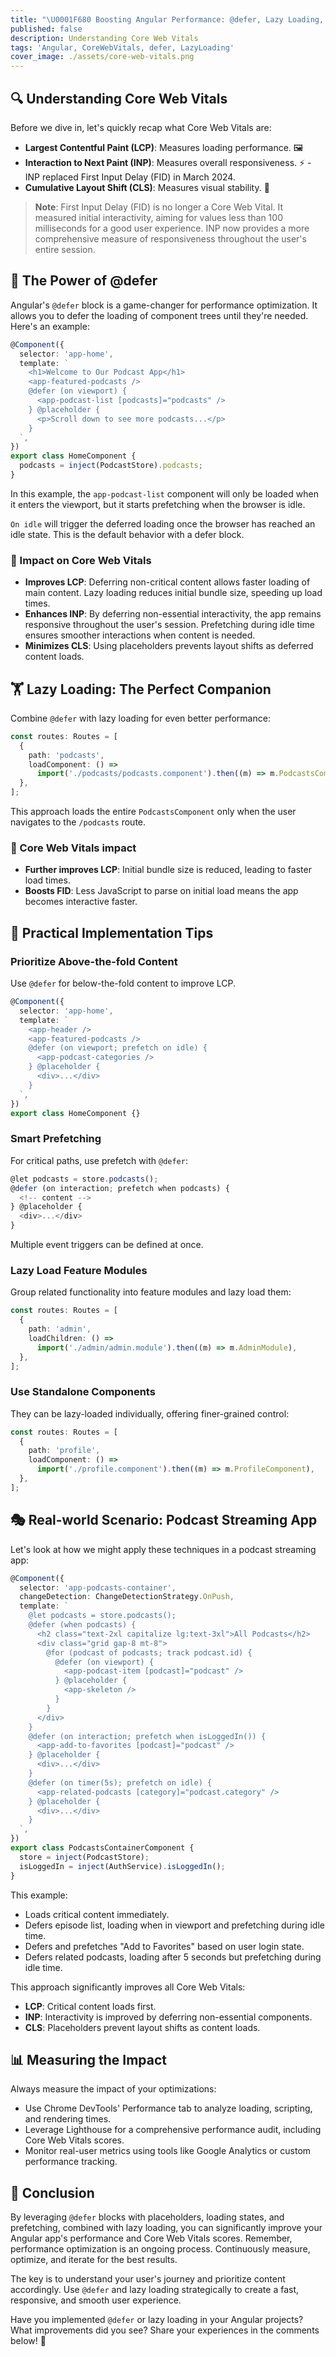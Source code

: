 ```yaml
---
title: "\U0001F680 Boosting Angular Performance: @defer, Lazy Loading, and Core Web Vitals"
published: false
description: Understanding Core Web Vitals
tags: 'Angular, CoreWebVitals, defer, LazyLoading'
cover_image: ./assets/core-web-vitals.png
---
```


## 🔍 Understanding Core Web Vitals

Before we dive in, let's quickly recap what Core Web Vitals are:

- **Largest Contentful Paint (LCP)**: Measures loading performance. 🖼️
- **Interaction to Next Paint (INP)**: Measures overall responsiveness. ⚡ - INP replaced First Input Delay (FID) in March 2024.
- **Cumulative Layout Shift (CLS)**: Measures visual stability. 📏

> **Note**: First Input Delay (FID) is no longer a Core Web Vital. It measured initial interactivity, aiming for values less than 100 milliseconds for a good user experience. INP now provides a more comprehensive measure of responsiveness throughout the user's entire session.

## 🧩 The Power of @defer

Angular's `@defer` block is a game-changer for performance optimization. It allows you to defer the loading of component trees until they're needed. Here's an example:

```typescript
@Component({
  selector: 'app-home',
  template: `
    <h1>Welcome to Our Podcast App</h1>
    <app-featured-podcasts />
    @defer (on viewport) {
      <app-podcast-list [podcasts]="podcasts" />
    } @placeholder {
      <p>Scroll down to see more podcasts...</p>
    }
  `,
})
export class HomeComponent {
  podcasts = inject(PodcastStore).podcasts;
}
```

In this example, the `app-podcast-list` component will only be loaded when it enters the viewport, but it starts prefetching when the browser is idle.

`On idle` will trigger the deferred loading once the browser has reached an idle state. This is the default behavior with a defer block.

### 🎯 Impact on Core Web Vitals

- **Improves LCP**: Deferring non-critical content allows faster loading of main content. Lazy loading reduces initial bundle size, speeding up load times.
- **Enhances INP**: By deferring non-essential interactivity, the app remains responsive throughout the user's session. Prefetching during idle time ensures smoother interactions when content is needed.
- **Minimizes CLS**: Using placeholders prevents layout shifts as deferred content loads.

## 🏋️ Lazy Loading: The Perfect Companion

Combine `@defer` with lazy loading for even better performance:

```typescript
const routes: Routes = [
  {
    path: 'podcasts',
    loadComponent: () =>
      import('./podcasts/podcasts.component').then((m) => m.PodcastsComponent),
  },
];
```

This approach loads the entire `PodcastsComponent` only when the user navigates to the `/podcasts` route.

### 🎯 Core Web Vitals impact

- **Further improves LCP**: Initial bundle size is reduced, leading to faster load times.
- **Boosts FID**: Less JavaScript to parse on initial load means the app becomes interactive faster.

## 🔧 Practical Implementation Tips

### Prioritize Above-the-fold Content

Use `@defer` for below-the-fold content to improve LCP.

```typescript
@Component({
  selector: 'app-home',
  template: `
    <app-header />
    <app-featured-podcasts />
    @defer (on viewport; prefetch on idle) {
      <app-podcast-categories />
    } @placeholder {
      <div>...</div>
    }
  `,
})
export class HomeComponent {}
```

### Smart Prefetching

For critical paths, use prefetch with `@defer`:

```typescript
@let podcasts = store.podcasts();
@defer (on interaction; prefetch when podcasts) {
  <!-- content -->
} @placeholder {
  <div>...</div>
}
```

Multiple event triggers can be defined at once.

### Lazy Load Feature Modules

Group related functionality into feature modules and lazy load them:

```typescript
const routes: Routes = [
  {
    path: 'admin',
    loadChildren: () =>
      import('./admin/admin.module').then((m) => m.AdminModule),
  },
];
```

### Use Standalone Components

They can be lazy-loaded individually, offering finer-grained control:

```typescript
const routes: Routes = [
  {
    path: 'profile',
    loadComponent: () =>
      import('./profile.component').then((m) => m.ProfileComponent),
  },
];
```

## 🎭 Real-world Scenario: Podcast Streaming App

Let's look at how we might apply these techniques in a podcast streaming app:

```typescript
@Component({
  selector: 'app-podcasts-container',
  changeDetection: ChangeDetectionStrategy.OnPush,
  template: `
    @let podcasts = store.podcasts();
    @defer (when podcasts) {
      <h2 class="text-2xl capitalize lg:text-3xl">All Podcasts</h2>
      <div class="grid gap-8 mt-8">
        @for (podcast of podcasts; track podcast.id) {
          @defer (on viewport) {
            <app-podcast-item [podcast]="podcast" />
          } @placeholder {
            <app-skeleton />
          }
        }
      </div>
    }
    @defer (on interaction; prefetch when isLoggedIn()) {
      <app-add-to-favorites [podcast]="podcast" />
    } @placeholder {
      <div>...</div>
    }
    @defer (on timer(5s); prefetch on idle) {
      <app-related-podcasts [category]="podcast.category" />
    } @placeholder {
      <div>...</div>
    }
  `,
})
export class PodcastsContainerComponent {
  store = inject(PodcastStore);
  isLoggedIn = inject(AuthService).isLoggedIn();
}
```

This example:

- Loads critical content immediately.
- Defers episode list, loading when in viewport and prefetching during idle time.
- Defers and prefetches "Add to Favorites" based on user login state.
- Defers related podcasts, loading after 5 seconds but prefetching during idle time.

This approach significantly improves all Core Web Vitals:

- **LCP**: Critical content loads first.
- **INP**: Interactivity is improved by deferring non-essential components.
- **CLS**: Placeholders prevent layout shifts as content loads.

## 📊 Measuring the Impact

Always measure the impact of your optimizations:

- Use Chrome DevTools' Performance tab to analyze loading, scripting, and rendering times.
- Leverage Lighthouse for a comprehensive performance audit, including Core Web Vitals scores.
- Monitor real-user metrics using tools like Google Analytics or custom performance tracking.

## 🏁 Conclusion

By leveraging `@defer` blocks with placeholders, loading states, and prefetching, combined with lazy loading, you can significantly improve your Angular app's performance and Core Web Vitals scores. Remember, performance optimization is an ongoing process. Continuously measure, optimize, and iterate for the best results.

The key is to understand your user's journey and prioritize content accordingly. Use `@defer` and lazy loading strategically to create a fast, responsive, and smooth user experience.

Have you implemented `@defer` or lazy loading in your Angular projects? What improvements did you see? Share your experiences in the comments below! 💬
